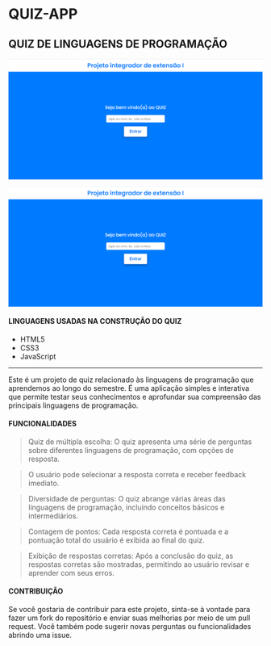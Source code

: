 # QUIZ-APP
## QUIZ DE LINGUAGENS DE PROGRAMAÇÃO

<p align="center" style="display: flex; align-items: flex-start; justify-content: center;">
  <img alt="versão 1.0 do projeto - Login" title="#QUIZ-APP" src="https://github.com/LucasRodriguesCunha/QUIZ-APP/blob/main/login.png?raw=true">
</p>

<p align="center" style="display: flex; align-items: flex-start; justify-content: center;">
  <img alt="versão 1.0 do projeto - Login" title="#QUIZ-APP" src="https://github.com/LucasRodriguesCunha/QUIZ-APP/blob/main/login.png?raw=true">
</p>  


#### LINGUAGENS USADAS NA CONSTRUÇÃO DO QUIZ

- HTML5
- CSS3
- JavaScript

-------------------------------------------------------------------------------------------------------------------------------------------

Este é um projeto de quiz relacionado às linguagens de programação que aprendemos ao longo do semestre. É uma aplicação simples e interativa que permite testar seus conhecimentos e aprofundar sua compreensão das principais linguagens de programação.

#### FUNCIONALIDADES

> Quiz de múltipla escolha: O quiz apresenta uma série de perguntas sobre diferentes linguagens de programação, com opções de resposta. 

> O usuário pode selecionar a resposta correta e receber feedback imediato.

> Diversidade de perguntas: O quiz abrange várias áreas das linguagens de programação, incluindo conceitos básicos e intermediários.

> Contagem de pontos: Cada resposta correta é pontuada e a pontuação total do usuário é exibida ao final do quiz.

> Exibição de respostas corretas: Após a conclusão do quiz, as respostas corretas são mostradas, permitindo ao usuário revisar e aprender com seus erros.

#### CONTRIBUIÇÃO

Se você gostaria de contribuir para este projeto, sinta-se à vontade para fazer um fork do repositório e enviar suas melhorias por meio de um pull request. Você também pode sugerir novas perguntas ou funcionalidades abrindo uma issue.
